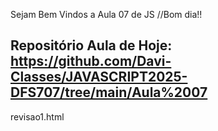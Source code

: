 Sejam Bem Vindos a Aula 07 de JS
//Bom dia!!

Repositório Aula de Hoje:
https://github.com/Davi-Classes/JAVASCRIPT2025-DFS707/tree/main/Aula%2007
------------------------------------------------------------------------------------------------------------
revisao1.html

<!DOCTYPE html>
<html lang="en">
<head>
    <meta charset="UTF-8">
    <meta name="viewport" content="width=device-width, initial-scale=1.0">
    <title>Document</title>
</head>
<body>
    <script>
        // Revisão Funções
        // Uma função é uma ação

        // Mostra um prompt para o usuário e espera ele inserir uma entrada.
        // const texto = prompt('Insira um texto: ') 

        // Mostra um texto no console.
        // console.log(texto)

        // Definir Funções

        // Boas Práticas:
        // 1. Definir função com CamelCase (minhaFuncao)
        // 2. Não utilizar caracteres especiais
        // 3. Utilizar verbos

        /*
        function <nomeFuncao>(parametros...) {
            <blocoDeCodigo>...
        }
        */

        function mostrarSaudacao(nome) {
            alert(`Olá ${nome}, seja bem vindo.`)
        }

        mostrarSaudacao('Lara')
        mostrarSaudacao('Guilherme')
    </script>
</body>
</html>



------------------------------------------------------------------------------------------------------------

revisao2.html

<!DOCTYPE html>
<html lang="en">
<head>
    <meta charset="UTF-8">
    <meta name="viewport" content="width=device-width, initial-scale=1.0">
    <title>Document</title>
</head>
<body>
    <script>
        // Funções com Retornos
        const produtos = [
            "Café",
            "Arroz",
            "Feijão",
            "Azeite de Oliva",
            "Pão",
            "Leite",
            "Queijo",
            "Manteiga",
            "Macarrão",
            "Chocolate"
        ];

        // Funcao com return (Específica, filtra somente pela letra A)
        function filtrarProdutosPelaLetraA(produtos) {
            const produtosFiltrados = []

            for (const produto of produtos) {
                if (produto.includes('a')) {
                    produtosFiltrados.push(produto)
                }
            }

            return produtosFiltrados
        }

        const filtro = filtrarProdutosPelaLetraA(produtos)
        console.log(produtos)
        console.log(filtro)

        function filtrarProdutos(produtos, filtro) {
            const produtosFiltrados = []

            for (const produto of produtos) {
                if (produto.includes(filtro)) {
                    produtosFiltrados.push(produto)
                }
            }

            return produtosFiltrados
        }

        console.log(produtos)
        console.log(filtrarProdutos(produtos, 'Ma'))
 
    </script>
</body>
</html>

-------------------------------------------------------------------------------------------------------------------------------------
revisao3.html


<!DOCTYPE html>
<html lang="en">
<head>
    <meta charset="UTF-8">
    <meta name="viewport" content="width=device-width, initial-scale=1.0">
    <title>Document</title>
</head>
<body>
    <script>
        // Funções com Retornos
        const produtos = [
            "Café",
            "Arroz",
            "Feijão",
            "Azeite de Oliva",
            "Pão",
            "Leite",
            "Queijo",
            "Manteiga",
            "Macarrão",
            "Chocolate"
        ];


        // Funcao com return (Genérica, filtra pelo que o usuário informar no parametro "filtro")
        function filtrarProdutos(produtos, filtro) {
            const produtosFiltrados = []

            for (const produto of produtos) {
                if (produto.includes(filtro)) {
                    produtosFiltrados.push(produto)
                }
            }

            return produtosFiltrados
        }

        console.log(produtos)
        console.log(filtrarProdutos(produtos, 'Ma'))
 
    </script>
</body>
</html>

----------------------------------------------------------------------------------------------------------------------------------------
arrow-functions.html


<!DOCTYPE html>
<html lang="en">
<head>
    <meta charset="UTF-8">
    <meta name="viewport" content="width=device-width, initial-scale=1.0">
    <title>Document</title>
</head>
<body>
    <script>
        // Arrow Functions

        // Definição Tradicional...
        // function soma(n1, n2) {
        //     return n1 + n2
        // }

        // Definição com Arrow Function
        // Sintaxe (Simplificada)
        // (parametros...) => <retorno>
        const soma = (n1, n2) => n1 + n2

        // Sintaxe (Função Completa)
        const multiplicar = (n1, n2) => {
            return n1 * n2
        }

        console.log(multiplicar(2, 5))

    </script>
</body>
</html>


----------------------------------------------------------------------------------------------------------------------------
callbacks.html

<!DOCTYPE html>
<html lang="en">
<head>
    <meta charset="UTF-8">
    <meta name="viewport" content="width=device-width, initial-scale=1.0">
    <title>Document</title>
</head>
<body>
    <script>
        // Callbacks
        // Uma callback é quando a gente passa uma função como parametro
        // para outra função executar.
        const produtos = [
            "Café",
            "Arroz",
            "Feijão",
            "Azeite de Oliva",
            "Pão",
            "Leite",
            "Queijo",
            "Manteiga",
            "Macarrão",
            "Chocolate"
        ];

        // For Convencional
        // for (const produto of produtos) {
        //     console.log(produto)
        // }

        // ForEach: Para cada Elemento do Array, Execute A Arrow Function
        // Passando no primeiro parametro o elemento corrente do array.
        produtos.forEach((produto) => console.log(produto))
    </script>
</body>
</html>


----------------------------------------------------------------------------------------------------------------------------
funcoes-agregadoras.html

<!DOCTYPE html>
<html lang="en">
<head>
    <meta charset="UTF-8">
    <meta name="viewport" content="width=device-width, initial-scale=1.0">
    <title>Document</title>
</head>
<body>
    <script>
        // Map
        // Aplicar um Aumento de 10%
        const precos = [40.9, 44.99, 20, 10, 1200]
        const precosCorrigidos = precos.map((preco) => preco * 1.1)

        // Com JS Puro na Mão
        // const precosCorrigidos = []

        // for (const preco of precos) {
        //     precosCorrigidos.push(preco * 1.1)
        // }

        // console.log(precos)
        // console.log(precosCorrigidos)

        // Filter
        const produtos = [
            "Café",
            "Arroz",
            "Feijão",
            "Azeite de Oliva",
            "Pão",
            "Leite",
            "Queijo",
            "Manteiga",
            "Macarrão",
            "Chocolate"
        ];
        const filtro = 'Ma'
        
        const precosFiltrados = precos.filter((preco) => preco < 45)
        const produtosFiltrados = produtos.filter((produto) => produto.includes(filtro))

        // Com JS Puro na Mão
        // const produtosFiltrados = []

        // for (const produto of produtos) {
        //     if (produto.includes(filtro)) {
        //         produtosFiltrados.push(produto)
        //     }
        // }

        console.log(produtos)
        console.log(produtosFiltrados)

        // Reduce (...)

    </script>
</body>
</html>
